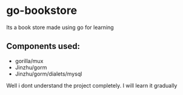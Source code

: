 # go-bookstore

Its a book store made using go for learning 

## Components used: 
- gorilla/mux
- Jinzhu/gorm
- Jinzhu/gorm/dialets/mysql


Well i dont understand the project completely. I will learn it gradually
